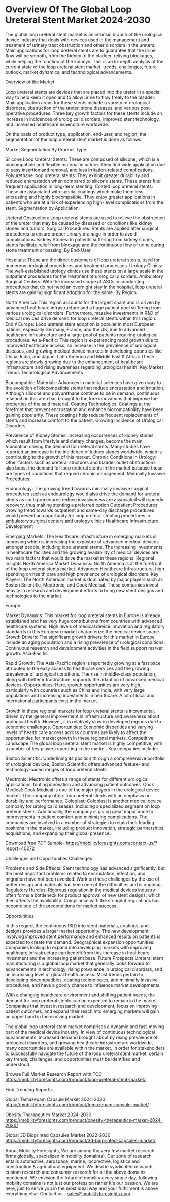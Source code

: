 # Overview Of The Global Loop Ureteral Stent Market 2024-2030 #
The global loop ureteral stent market is an intrinsic branch of the urological device industry that deals with devices used in the management and treatment of urinary tract obstruction and other disorders in the ureters. Main applications for loop ureteral stents are to guarantee that the urine flow will be smooth, from the kidney to the bladder, reliving blockages, while helping the function of the kidneys. This is an in-depth analysis of the current state of the loop ureteral stent market, trends, challenges, future outlook, market dynamics, and technological advancements.

Overview of the Market

Loop ureteral stents are devices that are placed into the ureter in a special way to help keep it open and to allow urine to flow freely to the bladder. Main application areas for these stents include a variety of urological disorders, obstruction of the ureter, stone diseases, and various post-operative procedures. Three key growth factors for these stents include an increase in incidences of urological disorders, improved stent technology, and increased healthcare expenditure worldwide.

On the basis of product type, application, end-user, and region, the segmentation of the loop ureteral stent market is done as follows.

Market Segmentation
By Product Type

Silicone Loop Ureteral Stents: These are composed of silicone, which is a biocompatible and flexible material in nature. They find wide application due to easy insertion and removal, and less irritation-related complications.
Polyurethane loop ureteral stents: They exhibit greater durability and reduced encrustation when compared to silicone stents. These stents find frequent application in long-term stenting.
Coated loop ureteral stents: These are associated with special coatings which make them less encrusting and highly biocompatible. They enjoy greater applications in patients who are at a risk of experiencing high-level complications from the stent.
Segmentation by Application

Ureteral Obstruction: Loop ureteral stents are used to relieve the obstruction of the ureter that may be caused by diseased or conditions like kidney stones and tumors.
Surgical Procedures: Stents are applied after surgical procedures to ensure proper urinary drainage in order to avoid complications.
Kidney Stones: In patients suffering from kidney stones, stents facilitate relief from blockage and the continuous flow of urine during stone treatment or passing. 
By End-User

Hospitals: These are the direct customers of loop ureteral stents, used for numerous urological procedures and treatment processes. Urology Clinics: The well-established urology clinics use these stents on a large scale in the outpatient procedures for the treatment of urological disorders. Ambulatory Surgical Centers: With the increased scope of ASCs in conducting procedures that do not need an overnight stay in the hospital, loop ureteral stents are gaining significant adoption for the same. By Region

North America: This region accounts for the largest share and is driven by advanced healthcare infrastructure and a huge patient pool suffering from various urological disorders. Furthermore, massive investments in R&D of medical devices drive demand for loop ureteral stents within this region. End ¥ Europe: Loop ureteral stent adoption is popular in most European nations, especially Germany, France, and the UK, due to advanced healthcare infrastructure and a large pool of patients requiring urological procedures.
Asia-Pacific: This region is experiencing rapid growth due to improved healthcare access, an increase in the prevalence of urological diseases, and growing medical device markets in developing countries like China, India, and Japan.
Latin America and Middle East & Africa: These regions are slowly growing due to the enhancement of healthcare infrastructure and rising awareness regarding urological health.
Key Market Trends
Technological Advancements

Biocompatible Materials: Advances in material sciences have given way to the evolution of biocompatible stents that reduce encrustation and irritation. Although silicone and polyurethane continue to be in demand, continuous research in this area has brought to the fore innovations that improve the properties of the said material.
Coating Technologies: Coatings at the forefront that prevent encrustation and enhance biocompatibility have been gaining popularity. These coatings help reduce frequent replacements of stents and increase comfort to the patient.
Growing Incidence of Urological Disorders

Prevalence of Kidney Stones: Increasing occurrences of kidney stones, which result from lifestyle and dietary changes, become the main foundation driving the demand for ureteral stents. Many studies have reported an increase in the incidence of kidney stones worldwide, which is contributing to the growth of this market.
Chronic Conditions in Urology: Other factors such as ureteral strictures and bladder outlet obstructions also boost the demand for loop ureteral stents in the market because these are types of conditions that require chronic management.
Minimally Invasive Procedures:

Endourology: The growing trend towards minimally invasive surgical procedures such as endourology would also drive the demand for ureteral stents as such procedures reduce invasiveness are associated with speedy recovery, thus making stenting a preferred option
Outpatient Procedures: Growing trend towards outpatient and same-day discharge procedures would present an opportunity for loop ureteral stenting procedures in ambulatory surgical centers and urology clinics
Healthcare Infrastructure Development

Emerging Markets: The Healthcare infrastructure in emerging markets is improving which is increasing the exposure of advanced medical devices amongst people, including loop ureteral stents. The increasing investments in healthcare facilities and the growing availability of medical devices are two main factors that would drive the market in these regions.
Regional Insights
North America
Market Dynamics: North America is at the forefront of the loop ureteral stents market. Advanced Healthcare Infrastructure, high spending on health care and high prevalence of urological disorders.
Key Players: The North American market is dominated by major players such as Boston Scientific, Medtronic, and Cook Medical. These companies invest heavily in research and development efforts to bring new stent designs and technologies to the market.

Europe

Market Dynamics: This market for loop ureteral stents in Europe is already established and has very huge contributions from countries with advanced healthcare systems. High levels of medical device innovation and regulatory standards in this European market characterize the medical device space.
Growth Drivers: The significant growth drivers for this market in Europe include an aging population and a rising prevalence of urological conditions. Continuous research and development activities in the field support market growth.
Asia-Pacific

Rapid Growth: The Asia-Pacific region is reportedly growing at a fast pace attributed to the easy access to healthcare services and the growing prevalence of urological conditions. The rise in middle-class population, along with better infrastructure, supports the adaption of advanced medical devices.
Opportunities: Here, growth opportunities are very high, particularly with countries such as China and India, with very large populations and increasing investments in healthcare. A lot of local and international participants exist in the market.

Growth in these regional markets for loop ureteral stents is incremental, driven by the general improvement in infrastructure and awareness about urological health. However, it is relatively slow in developed regions due to economic challenges.
Opportunities: Economic disparities and varying levels of health care access across countries are likely to affect the opportunities for market growth in these regional markets.
Competitive Landscape
The global loop ureteral stent market is highly competitive, with a number of key players operating in the market. Key companies include:

Boston Scientific: Underlining its position through a comprehensive portfolio of urological devices, Boston Scientific offers advanced feature- and technology-based ranges of loop ureteral stents.

Medtronic: Medtronic offers a range of stents for different urological applications, touting innovation and advancing patient outcomes.
Cook Medical: Cook Medical is one of the major players in the urological device market. The company offers loop ureteral stents with an emphasis on durability and performance. Coloplast: Coloplast is another medical device company for urological diseases, including a specialized segment on loop ureteral stents. Additionally, the company is giving great importance to improvements in patient comfort and minimizing complications. The companies are involved in a number of strategies to retain their leading positions in the market, including product innovation, strategic partnerships, acquisitions, and expanding their global presence.

Download free PDF Sample- https://mobilityforesights.com/contact-us/?report=40072

Challenges and Opportunities
Challenges

Problems and Side Effects: Stent technology has advanced significantly, but the most important problems related to encrustation, infection, and migration have not been avoided. Work on these challenges by the use of better design and materials has been one of the difficulties and is ongoing.
Regulatory Hurdles: Rigorous regulation in the medical devices industry often forms a bottleneck for product approval of new stent designs, which then affects the availability. Compliance with the stringent regulations has become one of the preconditions for market success.

Opportunities

In this regard, the continuous R&D into stent materials, coatings, and designs provides a larger market opportunity. The new development involving improved stent performance and enhanced results on patients is expected to create the demand.
Geographical expansion opportunities: Companies looking to expand into developing markets with improving healthcare infrastructure can benefit from this increase in healthcare investment and the increasing patient base.
Future Prospects
Ureteral stent manufacturing is a global loop market that generally looks forward to advancements in technology, rising prevalence in urological disorders, and an increasing level of global health access. Most trends pertain to developing biocompatibles, coating technologies, and minimally invasive procedures, and have a goodly chance to influence market developments.

With a changing healthcare environment and shifting patient needs, the demand for loop ureteral stents can be expected to remain in the market. Companies that invest in research and development, focus on improving patient outcomes, and expand their reach into emerging markets will gain an upper hand in the evolving market.

The global loop ureteral stent market comprises a dynamic and fast-moving part of the medical device industry. In view of continuous technological advancements, increased demand brought about by rising prevalence of urological disorders, and growing healthcare infrastructure worldwide, many opportunities are available within the market. In order for stakeholders to successfully navigate the future of the loop ureteral stent market, certain key trends, challenges, and opportunities must be identified and understood.

Browse Full Market Research Report with TOC https://mobilityforesights.com/product/loop-ureteral-stent-market/

Find Trending Reports:


Global Temazepam Capsule Market 2024-2030 https://mobilityforesights.com/product/temazepam-capsule-market/



Obesity Therapeutics Market 2024-2030 https://mobilityforesights.com/product/obesity-therapeutics-market-2024-2030/


Global 3D Bioprinted Capsules Market 2022-2030 https://mobilityforesights.com/product/3d-bioprinted-capsules-market/






About Mobility Foresights,
We are among the very few market research firms globally, specialized in mobility domain(s). Our zone of research entails automotive, aerospace, marine, locomotive, logistics and construction & agricultural equipment. We deal in syndicated research, custom research and consumer research for all the above domains mentioned.
We envision the future of mobility every single day, following mobility domains is not just our profession rather it's our passion. We are here, just to serve you in the most ideal way and your fulfillment is above everything else. Contact us -  sales@mobilityforesights.com 

